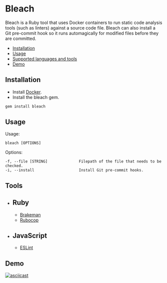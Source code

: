 # Bleach

Bleach is a Ruby tool that uses Docker containers to run static code analysis tools (such as linters) against a source code file. Bleach can also install a Git pre-commit hook so it runs automagically for modified files before they are committed.
* [Installation](#installation)
* [Usage](#usage)
* [Supported languages and tools](#tools)
* [Demo](#demo)


## Installation

- Install [Docker](https://www.docker.com/products/docker-desktop).
- Install the bleach gem.

```bash
gem install bleach
```

## Usage

Usage:

    bleach [OPTIONS]

Options:

    -f, --file [STRING]              Filepath of the file that needs to be checked.
    -i, --install                    Install Git pre-commit hooks.

## Tools

- Ruby
  -
  - [Brakeman](https://brakemanscanner.org/)
  - [Rubocop](https://rubocop.org/)
- JavaScript
  -
  - [ESLint](https://eslint.org/)

## Demo

[![asciicast](https://asciinema.org/a/405828.svg)](https://asciinema.org/a/405828)
